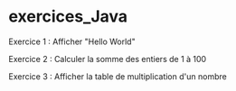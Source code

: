 # exercices_Java

Exercice 1 : Afficher "Hello World"

Exercice 2 : Calculer la somme des entiers de 1 à 100

Exercice 3 : Afficher la table de multiplication d'un nombre
